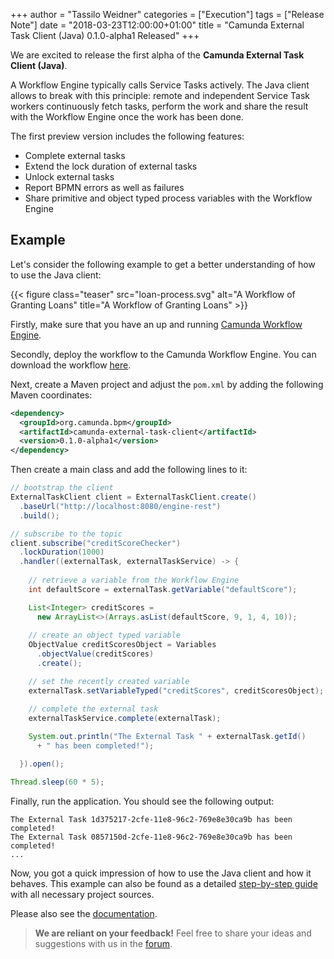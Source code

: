 +++
author = "Tassilo Weidner"
categories = ["Execution"]
tags = ["Release Note"]
date = "2018-03-23T12:00:00+01:00"
title = "Camunda External Task Client (Java) 0.1.0-alpha1 Released"
+++

We are excited to release the first alpha of the **Camunda External Task Client (Java)**.

A Workflow Engine typically calls Service Tasks actively. The Java client allows to break with this principle: remote and 
independent Service Task workers continuously fetch tasks, perform the work and share the result with the Workflow Engine 
once the work has been done.

<!--more-->

The first preview version includes the following features:

* Complete external tasks
* Extend the lock duration of external tasks
* Unlock external tasks
* Report BPMN errors as well as failures
* Share primitive and object typed process variables with the Workflow Engine

## Example
Let's consider the following example to get a better understanding of how to use the Java client:

{{< figure class="teaser" src="loan-process.svg" alt="A Workflow of Granting Loans" title="A Workflow of Granting Loans" >}}

Firstly, make sure that you have an up and running [Camunda Workflow Engine](https://camunda.com/download/).

Secondly, deploy the workflow to the Camunda Workflow Engine. You can download the workflow 
[here](https://raw.githubusercontent.com/camunda/camunda-external-task-client-java/master/examples/loan-granting/workflow.bpmn).

Next, create a Maven project and adjust the `pom.xml` by adding the following Maven coordinates:

```xml
<dependency>
  <groupId>org.camunda.bpm</groupId>
  <artifactId>camunda-external-task-client</artifactId>
  <version>0.1.0-alpha1</version>
</dependency>
```

Then create a main class and add the following lines to it:

```java
// bootstrap the client
ExternalTaskClient client = ExternalTaskClient.create()
  .baseUrl("http://localhost:8080/engine-rest")
  .build();

// subscribe to the topic
client.subscribe("creditScoreChecker")
  .lockDuration(1000)
  .handler((externalTask, externalTaskService) -> {
  
    // retrieve a variable from the Workflow Engine
    int defaultScore = externalTask.getVariable("defaultScore");

    List<Integer> creditScores = 
      new ArrayList<>(Arrays.asList(defaultScore, 9, 1, 4, 10));
    
    // create an object typed variable
    ObjectValue creditScoresObject = Variables
      .objectValue(creditScores)
      .create();

    // set the recently created variable
    externalTask.setVariableTyped("creditScores", creditScoresObject);

    // complete the external task
    externalTaskService.complete(externalTask);
    
    System.out.println("The External Task " + externalTask.getId() 
      + " has been completed!");

  }).open();

Thread.sleep(60 * 5);
```

Finally, run the application. You should see the following output:
```
The External Task 1d375217-2cfe-11e8-96c2-769e8e30ca9b has been completed!
The External Task 0857150d-2cfe-11e8-96c2-769e8e30ca9b has been completed!
...
```

Now, you got a quick impression of how to use the Java client and how it behaves. This example can also be found 
as a detailed [step-by-step guide](https://github.com/camunda/camunda-external-task-client-java/tree/master/examples/loan-granting)
with all necessary project sources.

Please also see the [documentation](https://github.com/camunda/camunda-external-task-client-java).

> **We are reliant on your feedback!**
> Feel free to share your ideas and suggestions with us in the [forum](https://forum.camunda.org/).